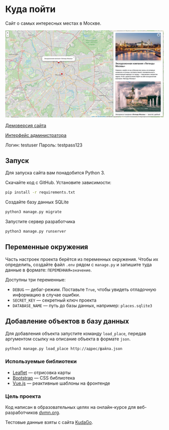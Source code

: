 # Куда пойти

Сайт о самых интересных местах в Москве.

![Скриншот](screenshot.jpg)

[Демоверсия сайта](https://krendelev.pythonanywhere.com)

[Интерфейс администратора](https://krendelev.pythonanywhere.com/admin/)

Логин: testuser
Пароль: testpass123

## Запуск

Для запуска сайта вам понадобится Python 3.

Скачайте код с GitHub. Установите зависимости:

```sh
pip install -r requirements.txt
```

Создайте базу данных SQLite

```sh
python3 manage.py migrate
```

Запустите сервер разработчика

```sh
python3 manage.py runserver
```

## Переменные окружения

Часть настроек проекта берётся из переменных окружения. Чтобы их определить, создайте файл `.env` рядом с `manage.py` и запишите туда данные в формате: `ПЕРЕМЕННАЯ=значение`.

Доступны три переменные:

- `DEBUG` — дебаг-режим. Поставьте `True`, чтобы увидеть отладочную информацию в случае ошибки.
- `SECRET_KEY` — секретный ключ проекта
- `DATABASE_NAME` — путь до базы данных, например: `places.sqlite3`

## Добавление объектов в базу данных

Для добавления объекта запустите команду `load_place`, передав аргументом ссылку на описание объекта в формате `json`.

```sh
python3 manage.py load_place http://адрес/файла.json
```

### Используемые библиотеки

- [Leaflet](https://leafletjs.com/) — отрисовка карты
- [Bootstrap](https://getbootstrap.com/) — CSS библиотека
- [Vue.js](https://ru.vuejs.org/) — реактивные шаблоны на фронтенде

### Цель проекта

Код написан в образовательных целях на онлайн-курсе для веб-разработчиков [dvmn.org](https://dvmn.org/).

Тестовые данные взяты с сайта [KudaGo](https://kudago.com).
